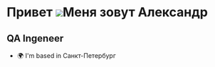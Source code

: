 Привет ![](https://user-images.githubusercontent.com/18350557/176309783-0785949b-9127-417c-8b55-ab5a4333674e.gif)Меня зовут Александр
=================================================================================================================================

QA Ingeneer
-----------

* 🌍  I'm based in Санкт-Петербург
